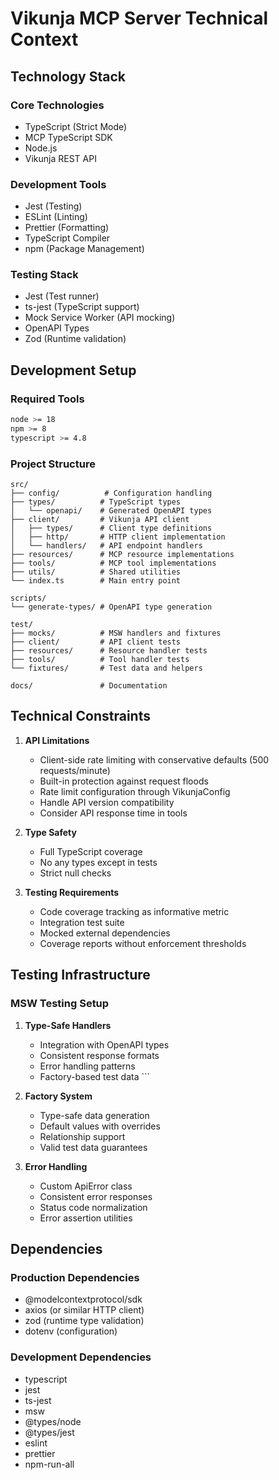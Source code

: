# Vikunja MCP Server Technical Context

## Technology Stack

### Core Technologies

- TypeScript (Strict Mode)
- MCP TypeScript SDK
- Node.js
- Vikunja REST API

### Development Tools

- Jest (Testing)
- ESLint (Linting)
- Prettier (Formatting)
- TypeScript Compiler
- npm (Package Management)

### Testing Stack

- Jest (Test runner)
- ts-jest (TypeScript support)
- Mock Service Worker (API mocking)
- OpenAPI Types
- Zod (Runtime validation)

## Development Setup

### Required Tools

```bash
node >= 18
npm >= 8
typescript >= 4.8
```

### Project Structure

```
src/
├── config/          # Configuration handling
├── types/          # TypeScript types
│   └── openapi/    # Generated OpenAPI types
├── client/         # Vikunja API client
│   ├── types/      # Client type definitions
│   ├── http/       # HTTP client implementation
│   └── handlers/   # API endpoint handlers
├── resources/      # MCP resource implementations
├── tools/          # MCP tool implementations
├── utils/          # Shared utilities
└── index.ts        # Main entry point

scripts/
└── generate-types/ # OpenAPI type generation

test/
├── mocks/          # MSW handlers and fixtures
├── client/         # API client tests
├── resources/      # Resource handler tests
├── tools/          # Tool handler tests
└── fixtures/       # Test data and helpers

docs/               # Documentation
```

## Technical Constraints

1. **API Limitations**

   - Client-side rate limiting with conservative defaults (500 requests/minute)
   - Built-in protection against request floods
   - Rate limit configuration through VikunjaConfig
   - Handle API version compatibility
   - Consider API response time in tools

2. **Type Safety**

   - Full TypeScript coverage
   - No any types except in tests
   - Strict null checks

3. **Testing Requirements**
   - Code coverage tracking as informative metric
   - Integration test suite
   - Mocked external dependencies
   - Coverage reports without enforcement thresholds

## Testing Infrastructure

### MSW Testing Setup

1. **Type-Safe Handlers**

   - Integration with OpenAPI types
   - Consistent response formats
   - Error handling patterns
   - Factory-based test data ```

2. **Factory System**

   - Type-safe data generation
   - Default values with overrides
   - Relationship support
   - Valid test data guarantees

3. **Error Handling**
   - Custom ApiError class
   - Consistent error responses
   - Status code normalization
   - Error assertion utilities

## Dependencies

### Production Dependencies

- @modelcontextprotocol/sdk
- axios (or similar HTTP client)
- zod (runtime type validation)
- dotenv (configuration)

### Development Dependencies

- typescript
- jest
- ts-jest
- msw
- @types/node
- @types/jest
- eslint
- prettier
- npm-run-all
